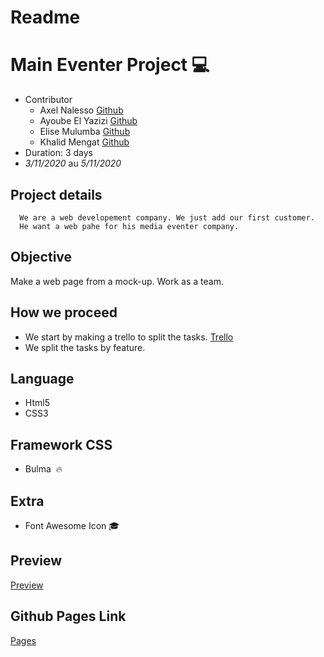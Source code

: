 # Readme
# Main Eventer Project :computer:

- Contributor
   * Axel Nalesso [Github](https://github.com/NalessoAxe)
   * Ayoube El Yazizi [Github](https://github.com/ayoubelyazizi)
   * Elise Mulumba [Github](https://github.com/elisemlbr)
   * Khalid Mengat [Github](https://github.com/KhalidMengat)
- Duration: 3 days
- *3/11/2020* au *5/11/2020*
  

## Project details
      We are a web developement company. We just add our first customer. 
      He want a web pahe for his media eventer company.

## Objective

  Make a web page from a mock-up.
  Work as a team.
## How we proceed

   - We start by making a trello to split the tasks.
   [Trello](https://trello.com/b/emdzkMGB/maineventerproject)
   - We split the tasks by feature.

## Language 

- Html5
- CSS3
  
## Framework CSS

- Bulma  :fire:

## Extra 

- Font Awesome Icon :mortar_board:

## Preview

[Preview](/main_eventer/preview_media_eventer.png)

## Github Pages Link
[Pages](https://nalessoaxel.github.io/main_eventer/)